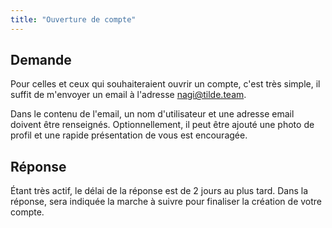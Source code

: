 ```yaml
---
title: "Ouverture de compte"
---
```


## Demande

Pour celles et ceux qui souhaiteraient ouvrir un compte, c'est très simple, il suffit de m'envoyer un email à l'adresse [nagi@tilde.team](mailto:nagi@tilde.team).

Dans le contenu de l'email, un nom d'utilisateur et une adresse email doivent être renseignés. Optionnellement, il peut être ajouté une photo de profil et une rapide présentation de vous est encouragée.

## Réponse

Étant très actif, le délai de la réponse est de 2 jours au plus tard. Dans la réponse, sera indiquée la marche à suivre pour finaliser la création de votre compte.
